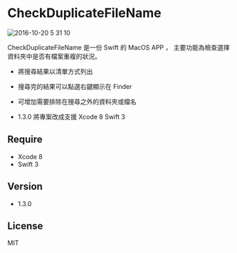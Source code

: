 CheckDuplicateFileName
=========

![2016-10-20 5 31 10](https://cloud.githubusercontent.com/assets/16394562/19554488/6ca84680-96eb-11e6-899b-1bd5dd29f39a.png)

CheckDuplicateFileName 是一份 Swift 的 MacOS APP ，
主要功能為檢查選擇資料夾中是否有檔案重複的狀況。

- 將搜尋結果以清單方式列出
- 搜尋完的結果可以點選右鍵顯示在 Finder
- 可增加需要排除在搜尋之外的資料夾或檔名



- 1.3.0 將專案改成支援 Xcode 8 Swift 3

Require
-----------
- Xcode 8
- Swift 3

Version
-----------
- 1.3.0


License
----

MIT
